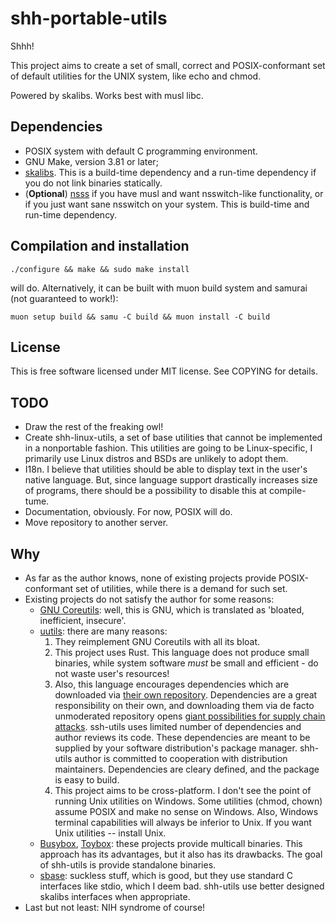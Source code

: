 # shh-portable-utils

Shhh!

This project aims to create a set of small, correct and POSIX-conformant set of
default utilities for the UNIX system, like echo and chmod.

Powered by skalibs.
Works best with musl libc.

## Dependencies
- POSIX system with default C programming environment.
- GNU Make, version 3.81 or later;
- [skalibs](https://skarnet.org/software/skalibs). This is a build-time
  dependency and a run-time dependency if you do not link binaries statically.
- (**Optional**) [nsss](https://skarnet.org/software/nsss) if you have musl
  and want nsswitch-like functionality, or if you just want sane nsswitch on
  your system. This is build-time and run-time dependency.

## Compilation and installation
```
./configure && make && sudo make install
```
will do. Alternatively, it can be built with muon build system and samurai (not
guaranteed to work!):
```
muon setup build && samu -C build && muon install -C build
```

## License
This is free software licensed under MIT license. See COPYING for details.

## TODO
- Draw the rest of the freaking owl!
- Create shh-linux-utils, a set of base utilities that cannot be implemented in
  a nonportable fashion. This utilities are going to be Linux-specific, I
  primarily use Linux distros and BSDs are unlikely to adopt them.
- I18n. I believe that utilities should be able to display text in the user's
  native language. But, since language support drastically increases size of
  programs, there should be a possibility to disable this at compile-tume.
- Documentation, obviously. For now, POSIX will do.
- Move repository to another server.

## Why
- As far as the author knows, none of existing projects provide POSIX-conformant
  set of utilities, while there is a demand for such set.
- Existing projects do not satisfy the author for some reasons:
    - [GNU Coreutils](https//www.gnu.prg/software/coreutils): well, this is GNU,
      which is translated as 'bloated, inefficient, insecure'.
    - [uutils](https://github.com/uutils/coreutils): there are many reasons:
        1. They reimplement GNU Coreutils with all its bloat.
        2. This project uses Rust. This language does not produce small
           binaries, while system software *must* be small and efficient - do
           not waste user's resources!
        3. Also, this language encourages dependencies which are downloaded via
           [their own repository](https://crates.io). Dependencies are a great
           responsibility on their own, and downloading them via de facto
           unmoderated repository opens [giant possibilities for supply chain
           attacks](https://drewdevault.com/2022/05/12/Supply-chain-when-will-we-learn.html).
           ssh-utils uses limited number of dependencies and author reviews
           its code. These dependencies are meant to be supplied by your
           software distribution's package manager. shh-utils author is
           committed to cooperation with distribution maintainers. Dependencies
           are cleary defined, and the package is easy to build.
        4. This project aims to be cross-platform. I don't see the point of
           running Unix utilities on Windows. Some utilities (chmod, chown)
           assume POSIX and make no sense on Windows. Also, Windows terminal
           capabilities will always be inferior to Unix. If you want Unix
           utilities -- install Unix.
    - [Busybox](https://busybox.net), [Toybox](https://landley.net/toybox):
      these projects provide multicall binaries. This approach has its
      advantages, but it also has its drawbacks. The goal of shh-utils is
      provide standalone binaries.
    - [sbase](https://core.suckless.org/sbase/): suckless stuff, which is good,
      but they use standard C interfaces like stdio, which I deem bad.
      shh-utils use better designed skalibs interfaces when appropriate.
- Last but not least: NIH syndrome of course!
